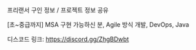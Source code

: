 
프리랜서 구인 정보 / 프로젝트 정보 공유 
  
[초~중급까지] MSA 구현 가능하신 분, Agile 방식 개발, DevOps, Java


디스코드 링크: https://discord.gg/ZhgBDwbt



<!---
northeast099/northeast099 is a ✨ special ✨ repository because its `README.md` (this file) appears on your GitHub profile.
You can click the Preview link to take a look at your changes.


- 👋 Hi, I’m @northeast099
- 👀 I’m interested in ...
- 🌱 I’m currently learning ...
- 💞️ I’m looking to collaborate on ...
- 📫 How to reach me ...
- 😄 Pronouns: ...
- ⚡ Fun fact: ...

--->
